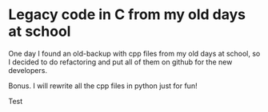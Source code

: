 # Legacy code in C from my old days at school

One day I found an old-backup with cpp files from my old days at school, so I decided to do refactoring and put all of them on github for the new developers.

Bonus. I will rewrite all the cpp files in python just for fun!

Test
